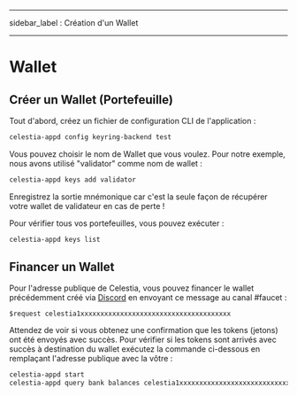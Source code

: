 - - -
sidebar_label : Création d'un Wallet
- - -

# Wallet

## Créer un Wallet (Portefeuille)

Tout d'abord, créez un fichier de configuration CLI de l'application :

```sh
celestia-appd config keyring-backend test
```

Vous pouvez choisir le nom de Wallet que vous voulez. Pour notre exemple, nous avons utilisé "validator" comme nom de wallet :

```sh
celestia-appd keys add validator
```

Enregistrez la sortie mnémonique car c'est la seule façon de récupérer votre wallet de validateur en cas de perte !

Pour vérifier tous vos portefeuilles, vous pouvez exécuter :

```sh
celestia-appd keys list
```

## Financer un Wallet

Pour l'adresse publique de Celestia, vous pouvez financer le wallet précédemment créé via [Discord](https://discord.gg/celestiacommunity) en envoyant ce message au canal #faucet :

```text
$request celestia1xxxxxxxxxxxxxxxxxxxxxxxxxxxxxxxxxxxxxx
```

Attendez de voir si vous obtenez une confirmation que les tokens (jetons) ont été envoyés avec succès. Pour vérifier si les tokens sont arrivés avec succès à destination du wallet exécutez la commande ci-dessous en remplaçant l'adresse publique avec la vôtre :

```sh
celestia-appd start
celestia-appd query bank balances celestia1xxxxxxxxxxxxxxxxxxxxxxxxxxxxxxxxxxxxxx
```
